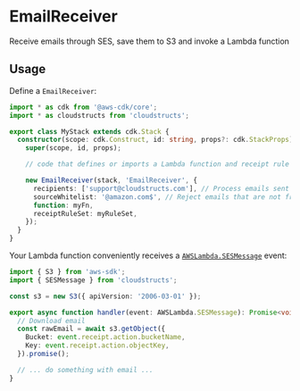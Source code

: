 # EmailReceiver

Receive emails through SES, save them to S3 and invoke a Lambda function

## Usage

Define a `EmailReceiver`:

```ts
import * as cdk from '@aws-cdk/core';
import * as cloudstructs from 'cloudstructs';

export class MyStack extends cdk.Stack {
  constructor(scope: cdk.Construct, id: string, props?: cdk.StackProps) {
    super(scope, id, props);

    // code that defines or imports a Lambda function and receipt rule set

    new EmailReceiver(stack, 'EmailReceiver', {
      recipients: ['support@cloudstructs.com'], // Process emails sent to this address
      sourceWhitelist: '@amazon.com$', // Reject emails that are not from @amazon.com
      function: myFn,
      receiptRuleSet: myRuleSet,
    });
  }
}
```

Your Lambda function conveniently receives a [`AWSLambda.SESMessage`](https://www.npmjs.com/package/@types/aws-lambda)
event:

```ts
import { S3 } from 'aws-sdk';
import { SESMessage } from 'cloudstructs';

const s3 = new S3({ apiVersion: '2006-03-01' });

export async function handler(event: AWSLambda.SESMessage): Promise<void> {
  // Download email
  const rawEmail = await s3.getObject({
    Bucket: event.receipt.action.bucketName,
    Key: event.receipt.action.objectKey,
  }).promise();

  // ... do something with email ...
}
```
